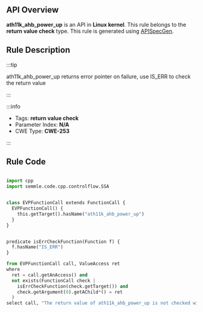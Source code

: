 ---
---


## API Overview
**ath11k_ahb_power_up** is an API in **Linux kernel**. This rule belongs to the **return value check** type. This rule is generated using [APISpecGen](../../tools/APISpecGen).
## Rule Description

:::tip

ath11k_ahb_power_up returns error pointer on failure, use IS_ERR to check the return value

:::

:::info

- Tags: **return value check**
- Parameter Index: **N/A**
- CWE Type: **CWE-253**

:::

## Rule Code
```python

import cpp
import semmle.code.cpp.controlflow.SSA


class EVPFunctionCall extends FunctionCall {
  EVPFunctionCall() {
    this.getTarget().hasName("ath11k_ahb_power_up")
  }
}


predicate isErrCheckFunction(Function f) {
  f.hasName("IS_ERR") 
}

from EVPFunctionCall call, ValueAccess ret
where
  ret = call.getAnAccess() and
  not exists(FunctionCall check |
    isErrCheckFunction(check.getTarget()) and
    check.getArgument(0).getAChild*() = ret
  )
select call, "The return value of ath11k_ahb_power_up is not checked with IS_ERR."
    
```